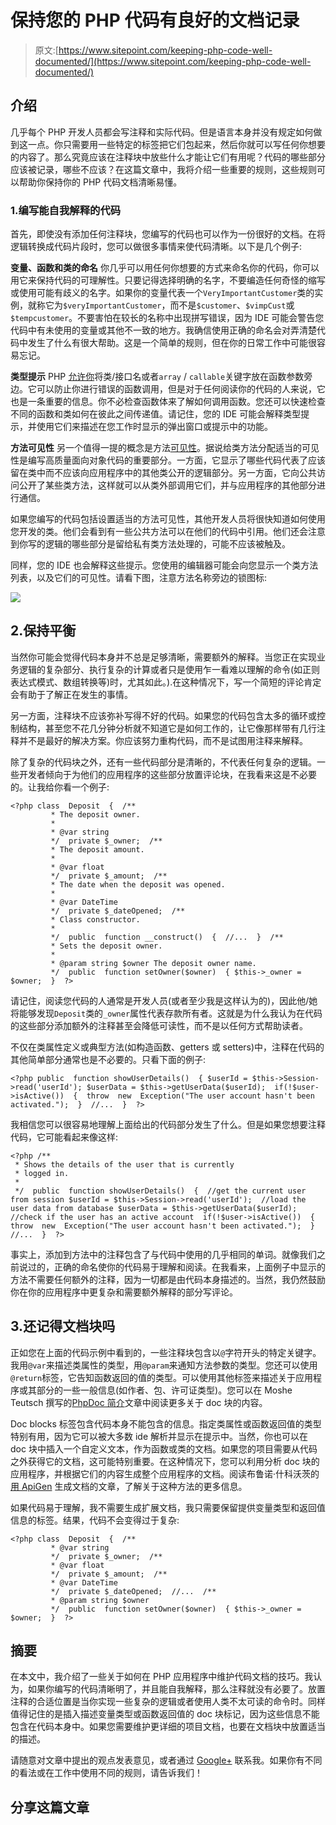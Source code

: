 # 保持您的 PHP 代码有良好的文档记录

> 原文:[https://www.sitepoint.com/keeping-php-code-well-documented/](https://www.sitepoint.com/keeping-php-code-well-documented/)

## 介绍

几乎每个 PHP 开发人员都会写注释和实际代码。但是语言本身并没有规定如何做到这一点。你只需要用一些特定的标签把它们包起来，然后你就可以写任何你想要的内容了。那么究竟应该在注释块中放些什么才能让它们有用呢？代码的哪些部分应该被记录，哪些不应该？在这篇文章中，我将介绍一些重要的规则，这些规则可以帮助你保持你的 PHP 代码文档清晰易懂。

### 1.编写能自我解释的代码

首先，即使没有添加任何注释块，您编写的代码也可以作为一份很好的文档。在将逻辑转换成代码片段时，您可以做很多事情来使代码清晰。以下是几个例子:

**变量、函数和类的命名**
你几乎可以用任何你想要的方式来命名你的代码，你可以用它来保持代码的可理解性。只要记得选择明确的名字，不要编造任何奇怪的缩写或使用可能有歧义的名字。如果你的变量代表一个`VeryImportantCustomer`类的实例，就称它为`$veryImportantCustomer`，而不是`$customer`、`$vimpCust`或`$tempcustomer`。不要害怕在较长的名称中出现拼写错误，因为 IDE 可能会警告您代码中有未使用的变量或其他不一致的地方。我确信使用正确的命名会对弄清楚代码中发生了什么有很大帮助。这是一个简单的规则，但在你的日常工作中可能很容易忘记。

**类型提示**
PHP [允许你](http://www.php.net/manual/en/language.oop5.typehinting.php)将类/接口名或者`array` / `callable`关键字放在函数参数旁边。它可以防止你进行错误的函数调用，但是对于任何阅读你的代码的人来说，它也是一条重要的信息。你不必检查函数体来了解如何调用函数。您还可以快速检查不同的函数和类如何在彼此之间传递值。请记住，您的 IDE 可能会解释类型提示，并使用它们来描述在您工作时显示的弹出窗口或提示中的功能。

**方法可见性**
另一个值得一提的概念是方法[可见性](http://www.php.net/manual/en/language.oop5.visibility.php)。据说给类方法分配适当的可见性是编写高质量面向对象代码的重要部分。一方面，它显示了哪些代码代表了应该留在类中而不应该向应用程序中的其他类公开的逻辑部分。另一方面，它向公共访问公开了某些类方法，这样就可以从类外部调用它们，并与应用程序的其他部分进行通信。

如果您编写的代码包括设置适当的方法可见性，其他开发人员将很快知道如何使用您开发的类。他们会看到有一些公共方法可以在他们的代码中引用。他们还会注意到你写的逻辑的哪些部分是留给私有类方法处理的，可能不应该被触及。

同样，您的 IDE 也会解释这些提示。您使用的编辑器可能会向您显示一个类方法列表，以及它们的可见性。请看下图，注意方法名称旁边的锁图标:

![](../Images/9aca185b80090dbf422ed4aa1b829b07.png)

## 2.保持平衡

当然你可能会觉得代码本身并不总是足够清晰，需要额外的解释。当您正在实现业务逻辑的复杂部分、执行复杂的计算或者只是使用乍一看难以理解的命令(如正则表达式模式、数组转换等)时，尤其如此。).在这种情况下，写一个简短的评论肯定会有助于了解正在发生的事情。

另一方面，注释块不应该弥补写得不好的代码。如果您的代码包含太多的循环或控制结构，甚至您不花几分钟分析就不知道它是如何工作的，让它像那样带有几行注释并不是最好的解决方案。你应该努力重构代码，而不是试图用注释来解释。

除了复杂的代码块之外，还有一些代码部分是清晰的，不代表任何复杂的逻辑。一些开发者倾向于为他们的应用程序的这些部分放置评论块，在我看来这是不必要的。让我给你看一个例子:

```
<?php class  Deposit  {  /**
         * The deposit owner.
         *
         * @var string
         */  private $_owner;  /**
         * The deposit amount.
         *
         * @var float
         */  private $_amount;  /**
         * The date when the deposit was opened.
         *
         * @var DateTime
         */  private $_dateOpened;  /**
         * Class constructor.
         *
         */  public  function __construct()  {  //...  }  /**
         * Sets the deposit owner.
         *
         * @param string $owner The deposit owner name.
         */  public  function setOwner($owner)  { $this->_owner = $owner;  }  ?>
```

请记住，阅读您代码的人通常是开发人员(或者至少我是这样认为的)，因此他/她将能够发现`Deposit`类的`_owner`属性代表存款所有者。这就是为什么我认为在代码的这些部分添加额外的注释甚至会降低可读性，而不是以任何方式帮助读者。

不仅在类属性定义或典型方法(如构造函数、getters 或 setters)中，注释在代码的其他简单部分通常也是不必要的。只看下面的例子:

```
<?php public  function showUserDetails()  { $userId = $this->Session->read('userId'); $userData = $this->getUserData($userId);  if(!$user->isActive())  {  throw  new  Exception("The user account hasn't been activated.");  }  //...  }  ?>
```

我相信您可以很容易地理解上面给出的代码部分发生了什么。但是如果您想要注释代码，它可能看起来像这样:

```
<?php /**
 * Shows the details of the user that is currently
 * logged in.
 *
 */  public  function showUserDetails()  {  //get the current user from session $userId = $this->Session->read('userId');  //load the user data from database $userData = $this->getUserData($userId);  //check if the user has an active account  if(!$user->isActive())  {  throw  new  Exception("The user account hasn't been activated.");  }  //...  }  ?>
```

事实上，添加到方法中的注释包含了与代码中使用的几乎相同的单词。就像我们之前说过的，正确的命名使你的代码易于理解和阅读。在我看来，上面例子中显示的方法不需要任何额外的注释，因为一切都是由代码本身描述的。当然，我仍然鼓励你在你的应用程序中更复杂和需要额外解释的部分写评论。

## 3.还记得文档块吗

正如您在上面的代码示例中看到的，一些注释块包含以`@`字符开头的特定关键字。我用`@var`来描述类属性的类型，用`@param`来通知方法参数的类型。您还可以使用`@return`标签，它告知函数返回的值的类型。可以使用其他标签来描述关于应用程序或其部分的一些一般信息(如作者、包、许可证类型)。您可以在 Moshe Teutsch 撰写的[PhpDoc 简介](https://www.sitepoint.com/introduction-to-phpdoc/)文章中阅读更多关于 doc 块的内容。

Doc blocks 标签包含代码本身不能包含的信息。指定类属性或函数返回值的类型特别有用，因为它可以被大多数 ide 解析并显示在提示中。当然，你也可以在 doc 块中插入一个自定义文本，作为函数或类的文档。如果您的项目需要从代码之外获得它的文档，这可能特别重要。在这种情况下，您可以利用分析 doc 块的应用程序，并根据它们的内容生成整个应用程序的文档。阅读布鲁诺·什科沃茨的[用 ApiGen](https://www.sitepoint.com/generate-documentation-with-apigen/) 生成文档的文章，了解关于这种方法的更多信息。

如果代码易于理解，我不需要生成扩展文档，我只需要保留提供变量类型和返回值信息的标签。结果，代码不会变得过于复杂:

```
<?php class  Deposit  {  /**
         * @var string
         */  private $_owner;  /**
         * @var float
         */  private $_amount;  /**
         * @var DateTime
         */  private $_dateOpened;  //...  /**
         * @param string $owner
         */  public  function setOwner($owner)  { $this->_owner = $owner;  }  ?>
```

## 摘要

在本文中，我介绍了一些关于如何在 PHP 应用程序中维护代码文档的技巧。我认为，如果你编写的代码清晰明了，并且能自我解释，那么注释就没有必要了。放置注释的合适位置是当你实现一些复杂的逻辑或者使用人类不太可读的命令时。同样值得记住的是插入描述变量类型或函数返回值的 doc 块标记，因为这些信息不能包含在代码本身中。如果您需要维护更详细的项目文档，也要在文档块中放置适当的描述。

请随意对文章中提出的观点发表意见，或者通过 [Google+](https://plus.google.com/112138584619019192671?rel=author) 联系我。如果你有不同的看法或在工作中使用不同的规则，请告诉我们！

## 分享这篇文章
